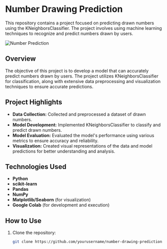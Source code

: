# Number Drawing Prediction

This repository contains a project focused on predicting drawn numbers using the KNeighborsClassifier. The project involves using machine learning techniques to recognize and predict numbers drawn by users.

![Number Prediction](https://cdn.dribbble.com/users/1129235/screenshots/17325464/media/7def5cb53575f718e069edbb97d54994.gif)

## Overview

The objective of this project is to develop a model that can accurately predict numbers drawn by users. The project utilizes KNeighborsClassifier for classification, along with extensive data preprocessing and visualization techniques to ensure accurate predictions.

## Project Highlights

- **Data Collection:** Collected and preprocessed a dataset of drawn numbers.
- **Model Development:** Implemented KNeighborsClassifier to classify and predict drawn numbers.
- **Model Evaluation:** Evaluated the model's performance using various metrics to ensure accuracy and reliability.
- **Visualization:** Created visual representations of the data and model predictions for better understanding and analysis.

## Technologies Used

- **Python**
- **scikit-learn**
- **Pandas**
- **NumPy**
- **Matplotlib/Seaborn** (for visualization)
- **Google Colab** (for development and execution)

## How to Use

1. Clone the repository:
   ```bash
   git clone https://github.com/yourusername/number-drawing-prediction.git
